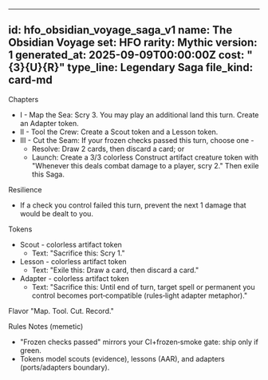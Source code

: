 <!-- Updated: 2025-09-18T13:32:25.942Z -->
---
id: hfo_obsidian_voyage_saga_v1
name: The Obsidian Voyage
set: HFO
rarity: Mythic
version: 1
generated_at: 2025-09-09T00:00:00Z
cost: "{3}{U}{R}"
type_line: Legendary Saga
file_kind: card-md
---

Chapters
- I - Map the Sea: Scry 3. You may play an additional land this turn. Create an Adapter token.
- II - Tool the Crew: Create a Scout token and a Lesson token.
- III - Cut the Seam: If your frozen checks passed this turn, choose one -
  - Resolve: Draw 2 cards, then discard a card; or
  - Launch: Create a 3/3 colorless Construct artifact creature token with
    "Whenever this deals combat damage to a player, scry 2." Then exile this Saga.

Resilience
- If a check you control failed this turn, prevent the next 1 damage that would be dealt to you.

Tokens
- Scout - colorless artifact token
  - Text: "Sacrifice this: Scry 1."
- Lesson - colorless artifact token
  - Text: "Exile this: Draw a card, then discard a card."
- Adapter - colorless artifact token
  - Text: "Sacrifice this: Until end of turn, target spell or permanent you control becomes port‑compatible (rules‑light adapter metaphor)."

Flavor
"Map. Tool. Cut. Record."

Rules Notes (memetic)
- "Frozen checks passed" mirrors your CI+frozen‑smoke gate: ship only if green.
- Tokens model scouts (evidence), lessons (AAR), and adapters (ports/adapters boundary).

